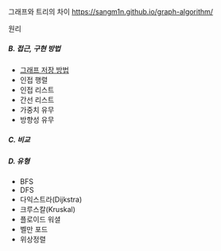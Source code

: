 그래프와 트리의 차이
https://sangm1n.github.io/graph-algorithm/

원리
##### B. 접근, 구현 방법
* [그래프 저장 방법](https://velog.io/@eunchae2000/%EC%9E%90%EB%A3%8C%EA%B5%AC%EC%A1%B0-%EA%B7%B8%EB%9E%98%ED%94%84%EB%A5%BC-%EC%A0%80%EC%9E%A5%ED%95%98%EB%8A%94-%EB%B0%A9%EB%B2%95-3%EA%B0%80%EC%A7%80-%EC%9D%B8%EC%A0%91-%ED%96%89%EB%A0%AC-%EC%9D%B8%EC%A0%91-%EB%A6%AC%EC%8A%A4%ED%8A%B8-%EA%B0%84%EC%84%A0-%EB%A6%AC%EC%8A%A4%ED%8A%B8-with-Python)
* 인접 행렬
* 인접 리스트
* 간선 리스트
* 가중치 유무
* 방향성 유무
##### C. 비교
##### D. 유형
- BFS
- DFS
- 다익스트라(Dijkstra)
- 크루스칼(Kruskal)
- 플로이드 워셜
- 벨만 포드
- 위상정렬